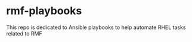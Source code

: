 # rmf-playbooks
This repo is dedicated to Ansible playbooks to help automate RHEL tasks related to RMF 
